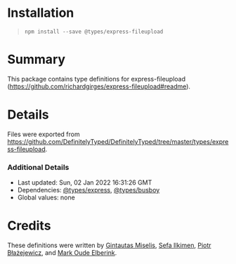 # Installation
> `npm install --save @types/express-fileupload`

# Summary
This package contains type definitions for express-fileupload (https://github.com/richardgirges/express-fileupload#readme).

# Details
Files were exported from https://github.com/DefinitelyTyped/DefinitelyTyped/tree/master/types/express-fileupload.

### Additional Details
 * Last updated: Sun, 02 Jan 2022 16:31:26 GMT
 * Dependencies: [@types/express](https://npmjs.com/package/@types/express), [@types/busboy](https://npmjs.com/package/@types/busboy)
 * Global values: none

# Credits
These definitions were written by [Gintautas Miselis](https://github.com/Naktibalda), [Sefa Ilkimen](https://github.com/silkimen), [Piotr Błażejewicz](https://github.com/peterblazejewicz), and [Mark Oude Elberink](https://github.com/markxoe).
